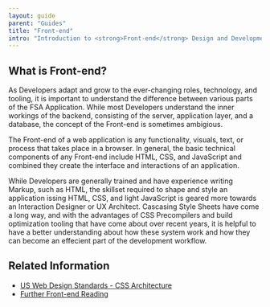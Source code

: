 ```yaml
---
layout: guide
parent: "Guides"
title: "Front-end"
intro: "Introduction to <strong>Front-end</strong> Design and Development"
---
```


## What is Front-end?

As Developers adapt and grow to the ever-changing roles, technology, and tooling, it is important to understand the difference between various parts of the FSA Application. While most Developers understand the inner workings of the backend, consisting of the server, application layer, and a database, the concept of the Front-end is sometimes ambigious.

The Front-end of a web application is any functionality, visuals, text, or process that takes place in a browser. In general, the basic technical components of any Front-end include HTML, CSS, and JavaScript and combined they create the interface and interactions of an application.

While Developers are generally trained and have experience writing Markup, such as HTML, the skillset required to shape and style an application issing HTML, CSS, and light JavaScript is geared more towards an Interaction Designer or UX Architect. Cascasing Style Sheets have come a long way, and with the advantages of CSS Precompilers and build optimization tooling that have come about over recent years, it is helpful to have a better understanding about how these system work and how they can become an effecient part of the development workflow.

<!--There are two roles within the context of Front-end, and they overlap in a number of different areas and technologies. The Front-end Designer is a role whose purpose is to utilize User Experience Best Practices to shape the outcomes and interactions that a User has with a system. -->

## Related Information

* [US Web Design Standards - CSS Architecture](https://standards.usa.gov/getting-started/developers/#css-architecture)
* [Further Front-end Reading](https://frontend.18f.gov/#javascript)




